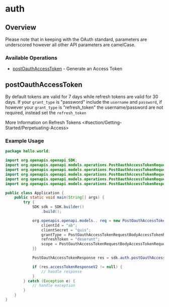 # auth

## Overview

Please note that in keeping with the OAuth standard, parameters are underscored however all other API parameters are camelCase.

### Available Operations

* [postOauthAccessToken](#postoauthaccesstoken) - Generate an Access Token

## postOauthAccessToken

By default tokens are valid for 7 days while refresh tokens are valid for 30 days. If your `grant_type` is "password" include the `username` and `password`, if however your `grant_type` is "refresh_token" the username/password are not required, instead set the `refresh_token`

More Information on Refresh Tokens
<#section/Getting-Started/Perpetuating-Access>

### Example Usage

```java
package hello.world;

import org.openapis.openapi.SDK;
import org.openapis.openapi.models.operations.PostOauthAccessTokenRequestBodyAccessTokenRequestBaseV2;
import org.openapis.openapi.models.operations.PostOauthAccessTokenRequestBodyAccessTokenRequestBaseV2GrantTypeEnum;
import org.openapis.openapi.models.operations.PostOauthAccessTokenRequestBodyAccessTokenRequestBaseV2ScopeEnum;
import org.openapis.openapi.models.operations.PostOauthAccessTokenRequestBodyAccessTokenRequestBaseV3;
import org.openapis.openapi.models.operations.PostOauthAccessTokenResponse;

public class Application {
    public static void main(String[] args) {
        try {
            SDK sdk = SDK.builder()
                .build();

            org.openapis.openapi.models.. req = new PostOauthAccessTokenRequestBodyAccessTokenRequestBaseV3("perferendis", "ipsam", PostOauthAccessTokenRequestBodyAccessTokenRequestBaseV2GrantTypeEnum.REFRESH_TOKEN, "sapiente", PostOauthAccessTokenRequestBodyAccessTokenRequestBaseV2ScopeEnum.OMS) {{
                clientId = "ab";
                clientSecret = "quis";
                grantType = PostOauthAccessTokenRequestBodyAccessTokenRequestBaseV2GrantTypeEnum.PASSWORD;
                refreshToken = "deserunt";
                scope = PostOauthAccessTokenRequestBodyAccessTokenRequestBaseV2ScopeEnum.OMS;
            }}            

            PostOauthAccessTokenResponse res = sdk.auth.postOauthAccessToken(req);

            if (res.accessTokenResponseV2 != null) {
                // handle response
            }
        } catch (Exception e) {
            // handle exception
        }
    }
}
```
